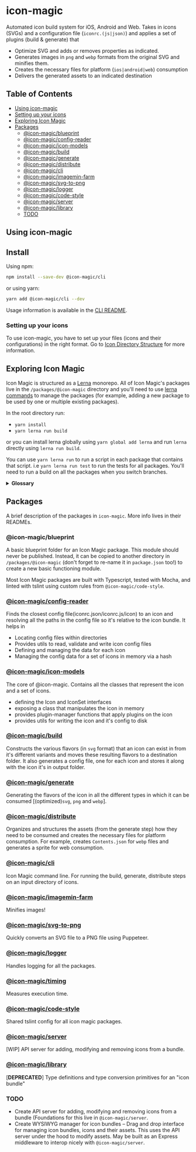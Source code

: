 # icon-magic

Automated icon build system for iOS, Android and Web. Takes in icons (SVGs) and a configuration file
(`iconrc.(js|json)`) and applies a set of plugins (build & generate) that

- Optimize SVG and adds or removes properties as indicated.
- Generates images in `png` and `webp` formats from the original SVG and minifies them.
- Creates the necessary files for platform (`ios|android|web`) consumption
- Delivers the generated assets to an indicated destination

## Table of Contents

- [Using icon-magic](#using-icon-magic)
- [Setting up your icons](#setting-up-your-icons)
- [Exploring Icon Magic](#exploring-icon-magic)
- [Packages](#packages)
  - [@icon-magic/blueprint](#icon-magicblueprint)
  - [@icon-magic/config-reader](#icon-magicconfig-reader)
  - [@icon-magic/icon-models](#icon-magicicon-models)
  - [@icon-magic/build](#icon-magicbuild)
  - [@icon-magic/generate](#icon-magicgenerate)
  - [@icon-magic/distribute](#icon-magicdistribute)
  - [@icon-magic/cli](#icon-magiccli)
  - [@icon-magic/imagemin-farm](#icon-magicimagemin-farm)
  - [@icon-magic/svg-to-png](#icon-magicsvg-to-png)
  - [@icon-magic/logger](#icon-magiclogger)
  - [@icon-magic/code-style](#icon-magiccode-style)
  - [@icon-magic/server](#icon-magicserver)
  - [@icon-magic/library](#icon-magiclibrary)
  - [TODO](#todo)

## Using icon-magic

## Install

Using npm:

```sh
npm install --save-dev @icon-magic/cli
```

or using yarn:

```sh
yarn add @icon-magic/cli --dev
```

Usage information is available in the [CLI README](packages/@icon-magic/cli).

### Setting up your icons

To use icon-magic, you have to set up your files (icons and their configurations) in the right format. Go to [Icon Directory Structure](./icon-dir-structure.md) for more information.

## Exploring Icon Magic

Icon Magic is structured as a [Lerna](https://github.com/lerna/lerna) monorepo. All of Icon Magic's packages live in the `/packages/@icon-magic` directory and you'll need to use [lerna commands](https://github.com/lerna/lerna/tree/master/commands) to manage the packages (for example, adding a new package to be used by one or multiple existing packages).

In the root directory run:

- `yarn install`
- `yarn lerna run build`

or you can install lerna globally using `yarn global add lerna` and run `lerna` directly using `lerna run build`.

You can use `yarn lerna run` to run a script in each package that contains that script. i.e `yarn lerna run test` to run the tests for all packages. You'll need to run a build on all the packages when you switch branches.

<details>
  <summary><strong>Glossary</strong></summary>
  <p>

- **Asset**: A single file containing a logo/image. Assets can be of multiple
  types .svg, .png, .webp
- **Variant**: a version of the icon that has its own underlying path elements.
  Variants are always of .svg type and form the input of the entire icon build
  process.
- **Icon**: The class representing a group of variants that belong to the same
  icon. For example, two variants of the home icon can be a filled version and
  an outline version of the same home icon. Within the file system, an icon is a
  directory that consists of all the variant assets and a corresponding
  iconrc.json config file.
- **iconrc.(js|json)** A config file for a single icon or a group of icons with
  paths to the various icon directories and their variants at minimum. The
  config further be caustomaized
- **Flavor**: An asset obtained after applying build/generate plugins on the
  source .svg file. A flavor will also contain assets for each type, i. e.,
  paths to the .svg, .png and .webp version of that flavor.
  </p>
</details>

## Packages

A brief description of the packages in `icon-magic`. More info lives in their READMEs.

### @icon-magic/blueprint

A basic blueprint folder for an Icon Magic package. This module should never be published. Instead, it can be copied to another directory in `/packages/@icon-magic` (don't forget to re-name it in `package.json` too!) to create a new basic functioning module.

Most Icon Magic packages are built with Typescript, tested with Mocha, and linted with tslint using custom rules from `@icon-magic/code-style`.

### [@icon-magic/config-reader](packages/@icon-magic/config-reader)

Finds the closest config file(iconrc.json/iconrc.js/icon) to an icon and resolving all the paths in the
config file so it's relative to the icon bundle. It helps in

- Locating config files within directories
- Provides utils to read, validate and write icon config files
- Defining and managing the data for each icon
- Managing the config data for a set of icons in memory via a hash

### [@icon-magic/icon-models](packages/@icon-magic/icon-models)

The core of @icon-magic. Contains all the classes that represent the icon and a set of icons.

- defining the Icon and IconSet interfaces
- exposing a class that manipulates the icon in memory
- provides plugin-manager functions that apply plugins on the icon
- provides utils for writing the icon and it's config to disk

### [@icon-magic/build](packages/@icon-magic/build)

Constructs the various flavors (in `svg` format) that an icon can exist in from it's different variants and moves these resulting flavors to a destination folder. It also generates a config file, one for each icon and stores it along with the icon it's in output folder.

### [@icon-magic/generate](packages/@icon-magic/generate)

Generating the flavors of the icon in all the different types in which it can be consumed [(optimized)`svg`, `png` and `webp`].

### [@icon-magic/distribute](packages/@icon-magic/distribute)

Organizes and structures the assets (from the generate step) how they need to be consumed and creates the necessary files for platform consumption. For example, creates `Contents.json` for `webp` files and generates a sprite for web consumption.

### [@icon-magic/cli](packages/@icon-magic/cli)

Icon Magic command line. For running the build, generate, distribute steps on an input directory of icons.

### [@icon-magic/imagemin-farm](packages/@icon-magic/imagemin-farm)

Minifies images!

### [@icon-magic/svg-to-png](packages/@icon-magic/svg-to-png)

Quickly converts an SVG file to a PNG file using Puppeteer.

### [@icon-magic/logger](packages/@icon-magic/logger)

Handles logging for all the packages.

### [@icon-magic/timing](packages/@icon-magic/timing)

Measures execution time.

### [@icon-magic/code-style](packages/@icon-magic/code-style)

Shared tslint config for all icon magic packages.

### [@icon-magic/server](packages/@icon-magic/server)

[WIP] API server for adding, modifying and removing icons from a bundle.

### [@icon-magic/library](packages/@icon-magic/library)

[**DEPRECATED**] Type definitions and type conversion primitives for an "icon bundle"

### TODO

- Create API server for adding, modifying and removing icons from a bundle (Foundations for this live in `@icon-magic/server`.
- Create WYSIWYG manager for icon bundles – Drag and drop interface for managing
  icon bundles, icons and their assets. This uses the API server under the hood
  to modify assets. May be built as an Express middleware to interop nicely with
  `@icon-magic/server`.
